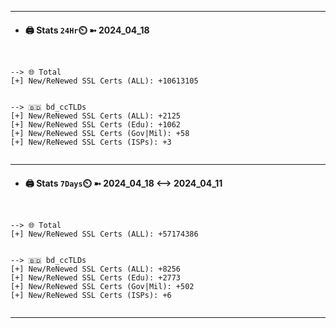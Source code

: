

---
- #### 🖨️ **Stats** `24Hr`⏲️ ➼ 2024_04_18
```console


--> 🌐 Total
[+] New/ReNewed SSL Certs (ALL): +10613105


--> 🇧🇩 bd_ccTLDs
[+] New/ReNewed SSL Certs (ALL): +2125
[+] New/ReNewed SSL Certs (Edu): +1062
[+] New/ReNewed SSL Certs (Gov|Mil): +58
[+] New/ReNewed SSL Certs (ISPs): +3


```

---
- #### 🖨️ **Stats** `7Days`⏲️ ➼ 2024_04_18 <--> 2024_04_11
```console


--> 🌐 Total
[+] New/ReNewed SSL Certs (ALL): +57174386


--> 🇧🇩 bd_ccTLDs
[+] New/ReNewed SSL Certs (ALL): +8256
[+] New/ReNewed SSL Certs (Edu): +2773
[+] New/ReNewed SSL Certs (Gov|Mil): +502
[+] New/ReNewed SSL Certs (ISPs): +6


```

---

